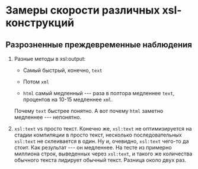 Замеры скорости различных xsl-конструкций
=========================================

Разрозненные преждевременные наблюдения
---------------------------------------

1.  Разные методы в xsl:output:

    *   Самый быстрый, конечно, `text`

    *   Потом `xml`

    *   `html` самый медленный --- раза в полтора медленнее `text`, процентов на 10-15 медленнее `xml`.

    Почему `text` быстрее понятно. А вот почему `html` заметно медленнее --- непонятно.

2.  `xsl:text` vs просто текст. Конечно же, `xsl:text` не оптимизируется на стадии компиляции в просто текст,
    несколько последовательных `xsl:text` не склеивается в один. Ну и, очевидно, `xsl:text` чего-то да стоит.
    Как результат --- он медленнее. На тесте из примерно миллиона строк, выведенных через `xsl:text`, и такого же
    количества обычного текста лидирует обычный текст. Разница около двух раз.

